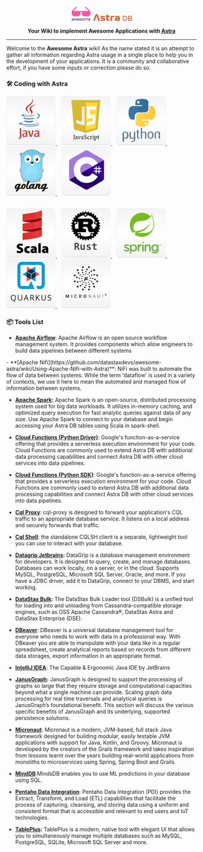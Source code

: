 <p align="center">
<img src="img/astra/logo-awesome.png" height="40px"/>
<img src="img/astra/logo-astra.png" height="20px"/>
</p>
<p align="center">
 <b>Your Wiki to implement Awesome Applications with <a href="https://astra.datastax.com">Astra</a></b>
</p>

---

<p>
Welcome to the <b>Awesome Astra</b> wiki! As the name stated it is an attempt to gather all information regarding Astra usage in a single place to help you in the development of your applications. It is a community and collaborative effort, if you have some inputs or correction please do so.
</p>

### 🛠️ Coding with Astra

<a href="language-java">
 <img src="img/tile-java.png" height="130px" width="130px"/>
</a>&nbsp;&nbsp;
<a href="language-javascript">
<img src="img/tile-javascript.png" height="130px" width="130px"/>
</a>&nbsp;&nbsp;
<a href="language-python">
<img src="img/tile-python.png" height="130px" width="130px"/>
</a>&nbsp;&nbsp;
<a href="language-go">
<img src="img/tile-go.png" height="130px" width="130px"/>
</a>&nbsp;&nbsp;
<a href="language-csharp">
<img src="img/tile-csharp.png" height="130px" width="130px"/>
</a>

<p><br/>
<a href="language-scala">
<img src="img/tile-scala.png" height="130px" width="130px"/>
</a>&nbsp;&nbsp;
<a href="language-rust">
<img src="img/tile-rust.png" height="130px" width="130px"/>
</a>&nbsp;&nbsp;
<a href="framework-spring">
<img src="img/tile-spring.png" height="130px" width="130px"/>
</a>&nbsp;&nbsp;
<a href="framework-quarkus">
<img src="img/tile-quarkus.png" height="130px" width="130px"/>
</a>&nbsp;&nbsp;
<a href="framework-micronaut">
<img src="img/tile-micronaut.png" height="130px" width="130px"/>
</a>
</p>

### 📦 Tools List

<ul>
<li><a href="https://github.com/datastaxdevs/awesome-astra/wiki/Using-Airflow-with-Astra"><b>Apache Airflow</b></a>: Apache Airflow is an open source workflow management system. It provides components which allow engineers to build data pipelines between different systems</li>

</ul>
- **[Apache Nifi](https://github.com/datastaxdevs/awesome-astra/wiki/Using-Apache-Nifi-with-Astra)**: NiFi was built to automate the flow of data between systems. While the term 'dataflow' is used in a variety of contexts, we use it here to mean the automated and managed flow of information between systems.

- **[Apache Spark](https://github.com/datastaxdevs/awesome-astra/wiki/Apache-Spark-Integration):** Apache Spark is an open-source, distributed processing system used for big data workloads. It utilizes in-memory caching, and optimized query execution for fast analytic queries against data of any size. Use Apache Spark to connect to your database and begin accessing your Astra DB tables using Scala in spark-shell.

- **[Cloud Functions (Python Driver)](<https://github.com/datastaxdevs/awesome-astra/wiki/Cloud-Functions-(Python-Driver)>)**: Google's function-as-a-service offering that provides a serverless execution environment for your code. Cloud Functions are commonly used to extend Astra DB with additional data processing capabilities and connect Astra DB with other cloud services into data pipelines.

- **[Cloud Functions (Python SDK)](<https://github.com/datastaxdevs/awesome-astra/wiki/Cloud-Functions-(Python-SDK)>)**: Google's function-as-a-service offering that provides a serverless execution environment for your code. Cloud Functions are commonly used to extend Astra DB with additional data processing capabilities and connect Astra DB with other cloud services into data pipelines.

- **[Cql Proxy](https://github.com/datastaxdevs/awesome-astra/wiki/CQL-Proxy)**: cql-proxy is designed to forward your application's CQL traffic to an appropriate database service. It listens on a local address and securely forwards that traffic.

- **[Cql Shell](https://github.com/datastaxdevs/awesome-astra/wiki/Cql-Shell)**: the standalone CQLSH client is a separate, lightweight tool you can use to interact with your database.

- **[Datagrip Jetbrains](https://github.com/datastaxdevs/awesome-astra/wiki/Using-Datagrip-With-Astra):** DataGrip is a database management environment for developers. It is designed to query, create, and manage databases. Databases can work locally, on a server, or in the cloud. Supports MySQL, PostgreSQL, Microsoft SQL Server, Oracle, and more. If you have a JDBC driver, add it to DataGrip, connect to your DBMS, and start working.

- **[DataStax Bulk](https://github.com/datastaxdevs/awesome-astra/wiki/Using-DSBulk-with-Astra):** The DataStax Bulk Loader tool (DSBulk) is a unified tool for loading into and unloading from Cassandra-compatible storage engines, such as OSS Apache Cassandra®, DataStax Astra and DataStax Enterprise (DSE).

- **[DBeaver](https://github.com/datastaxdevs/awesome-astra/wiki/DBeaver)**: DBeaver is a universal database management tool for everyone who needs to work with data in a professional way. With DBeaver you are able to manipulate with your data like in a regular spreadsheet, create analytical reports based on records from different data storages, export information in an appropriate format.

- **[IntelliJ IDEA](https://github.com/datastaxdevs/awesome-astra/wiki/IDE-Intellij-Plugin)**: The Capable & Ergonomic Java IDE by JetBrains

- **[JanusGraph](https://github.com/datastaxdevs/awesome-astra/wiki/JanusGraph):** JanusGraph is designed to support the processing of graphs so large that they require storage and computational capacities beyond what a single machine can provide. Scaling graph data processing for real time traversals and analytical queries is JanusGraph’s foundational benefit. This section will discuss the various specific benefits of JanusGraph and its underlying, supported persistence solutions.

- **[Micronaut](https://github.com/datastaxdevs/awesome-astra/wiki/Framework-Micronaut)**: Micronaut is a modern, JVM-based, full stack Java framework designed for building modular, easily testable JVM applications with support for Java, Kotlin, and Groovy. Micronaut is developed by the creators of the Grails framework and takes inspiration from lessons learnt over the years building real-world applications from monoliths to microservices using Spring, Spring Boot and Grails.

- **[MindDB](https://github.com/datastaxdevs/awesome-astra/wiki/Using-MindDB-with-Astra)**:MindsDB enables you to use ML predictions in your database using SQL.

- **[Pentaho Data Integration](https://github.com/datastaxdevs/awesome-astra/wiki/Pentaho-Data-Integration)**: Pentaho Data Integration (PDI) provides the Extract, Transform, and Load (ETL) capabilities that facilitate the process of capturing, cleansing, and storing data using a uniform and consistent format that is accessible and relevant to end users and IoT technologies.

- **[TablePlus](https://github.com/datastaxdevs/awesome-astra/wiki/TablePlus):** TablePlus is a modern, native tool with elegant UI that allows you to simultaneously manage multiple databases such as MySQL, PostgreSQL, SQLite, Microsoft SQL Server and more.
